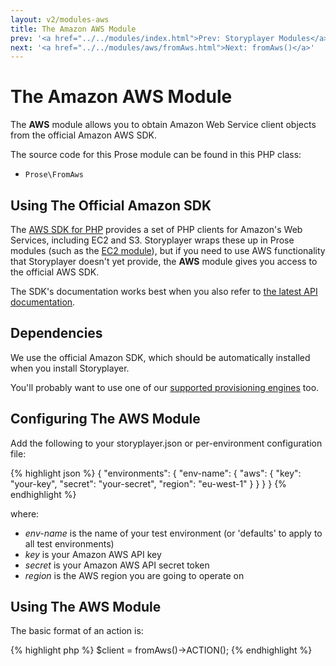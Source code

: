 ```yaml
---
layout: v2/modules-aws
title: The Amazon AWS Module
prev: '<a href="../../modules/index.html">Prev: Storyplayer Modules</a>'
next: '<a href="../../modules/aws/fromAws.html">Next: fromAws()</a>'
---
```


# The Amazon AWS Module

The __AWS__ module allows you to obtain Amazon Web Service client objects from the official Amazon AWS SDK.

The source code for this Prose module can be found in this PHP class:

* `Prose\FromAws`

## Using The Official Amazon SDK

The [AWS SDK for PHP](http://docs.aws.amazon.com/aws-sdk-php-2/guide/latest/index.html) provides a set of PHP clients for Amazon's Web Services, including EC2 and S3.  Storyplayer wraps these up in Prose modules (such as the [EC2 module](../ec2/index.html)), but if you need to use AWS functionality that Storyplayer doesn't yet provide, the __AWS__ module gives you access to the official AWS SDK.

The SDK's documentation works best when you also refer to [the latest API documentation](http://docs.aws.amazon.com/AWSEC2/latest/APIReference/OperationList-query.html).

## Dependencies

We use the official Amazon SDK, which should be automatically installed when you install Storyplayer.

You'll probably want to use one of our [supported provisioning engines](../provisioning/index.html) too.

## Configuring The AWS Module

Add the following to your storyplayer.json or per-environment configuration file:

{% highlight json %}
{
    "environments": {
        "env-name": {
            "aws": {
                "key": "your-key",
                "secret": "your-secret",
                "region": "eu-west-1"
            }
        }
    }
}
{% endhighlight %}

where:

* _env-name_ is the name of your test environment (or 'defaults' to apply to all test environments)
* _key_ is your Amazon AWS API key
* _secret_ is your Amazon AWS API secret token
* _region_ is the AWS region you are going to operate on

## Using The AWS Module

The basic format of an action is:

{% highlight php %}
$client = fromAws()->ACTION();
{% endhighlight %}